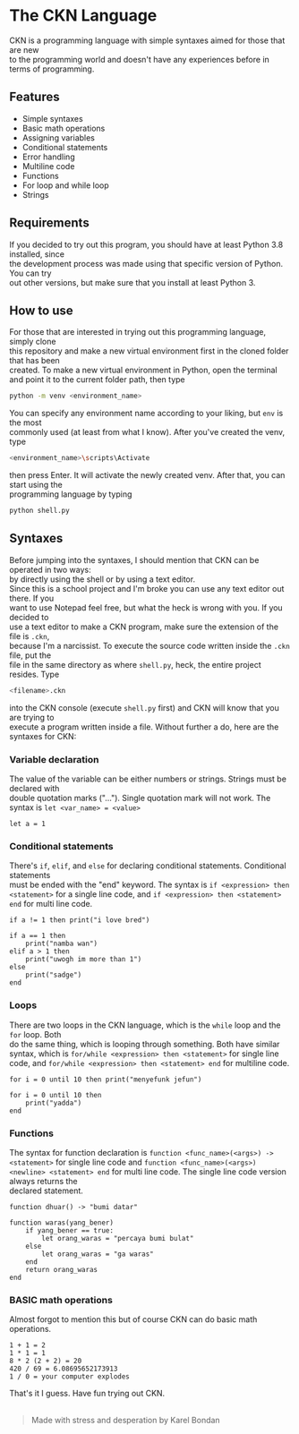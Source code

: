 # **The CKN Language**
CKN is a programming language with simple syntaxes aimed for those that are new\
to the programming world and doesn't have any experiences before in terms of programming. 

## **Features**
-	Simple syntaxes
-	Basic math operations
-	Assigning variables
-	Conditional statements
-	Error handling 
-	Multiline code 
-	Functions
-	For loop and while loop
-	Strings

## **Requirements**
If you decided to try out this program, you should have at least Python 3.8 installed, since\
the development process was made using that specific version of Python. You can try\
out other versions, but make sure that you install at least Python 3. 

## **How to use**
For those that are interested in trying out this programming language, simply clone\
this repository and make a new virtual environment first in the cloned folder that has been\
created. To make a new virtual environment in Python, open the terminal and point it to the current folder path, then type 
```sh
python -m venv <environment_name>
```
You can specify any environment name according to your liking, but `env` is the most\
commonly used (at least from what I know). After you've created the venv, type
```sh
<environment_name>\scripts\Activate
```
then press Enter. It will activate the newly created venv. After that, you can start using the\
programming language by typing
```sh
python shell.py
```

## **Syntaxes**
Before jumping into the syntaxes, I should mention that CKN can be operated in two ways:\
by directly using the shell or by using a text editor.\
Since this is a school project and I'm broke you can use any text editor out there. If you\
want to use Notepad feel free, but what the heck is wrong with you. If you decided to\
use a text editor to make a CKN program, make sure the extension of the file is `.ckn`, \
because I'm a narcissist. To execute the source code written inside the `.ckn` file, put the\
file in the same directory as where `shell.py`, heck, the entire project resides. Type
```sh
<filename>.ckn
```
into the CKN console (execute `shell.py` first) and CKN will know that you are trying to\
execute a program written inside a file. Without further a do, here are the syntaxes for CKN:

### **Variable declaration**
The value of the variable can be either numbers or strings. Strings must be declared with\
double quotation marks ("..."). Single quotation mark will not work. The syntax is `let <var_name> = <value>`
```
let a = 1
```
### **Conditional statements**
There's `if`, `elif`, and `else` for declaring conditional statements. Conditional statements\
must be ended with the "end" keyword. The syntax is `if <expression> then <statement>` for a single line code, and `if <expression> then <statement> end` for multi line code.
```
if a != 1 then print("i love bred")

if a == 1 then
    print("namba wan")
elif a > 1 then
    print("uwogh im more than 1")
else
    print("sadge")
end
```
### **Loops**
There are two loops in the CKN language, which is the `while` loop and the `for` loop. Both\
do the same thing, which is looping through something. Both have similar syntax, which is `for/while <expression> then <statement>` for single line code, and `for/while <expression> then <statement> end` for multiline code.
```
for i = 0 until 10 then print("menyefunk jefun")

for i = 0 until 10 then
    print("yadda")
end
```

### **Functions**
The syntax for function declaration is `function <func_name>(<args>) -> <statement>` for single line code and `function <func_name>(<args>) <newline> <statement> end` for multi line code. The single line code version always returns the\
declared statement.
```
function dhuar() -> "bumi datar"

function waras(yang_bener)
    if yang_bener == true:
        let orang_waras = "percaya bumi bulat"
    else
        let orang_waras = "ga waras"
    end
    return orang_waras
end
```

### **BASIC math operations**
Almost forgot to mention this but of course CKN can do basic math operations.
```
1 + 1 = 2
1 * 1 = 1
8 * 2 (2 + 2) = 20
420 / 69 = 6.08695652173913
1 / 0 = your computer explodes
```

That's it I guess. Have fun trying out CKN. 
<br>
<br>
> Made with stress and desperation by Karel Bondan